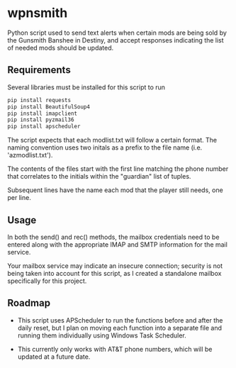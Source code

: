 # wpnsmith
Python script used to send text alerts when certain mods are being sold by the Gunsmith Banshee in Destiny, and accept responses indicating the list of needed mods should be updated.

## Requirements

Several libraries must be installed for this script to run

```bash
pip install requests
pip install BeautifulSoup4
pip install imapclient
pip install pyzmail36
pip install apscheduler
```

The script expects that each modlist.txt will follow a certain format. The naming convention uses two initals as a prefix to the file name (i.e. 'azmodlist.txt').

The contents of the files start with the first line matching the phone number that correlates to the initials within the "guardian" list of tuples.

Subsequent lines have the name each mod that the player still needs, one per line.

## Usage

In both the send() and rec() methods, the mailbox credentials need to be entered along with the appropriate IMAP and SMTP information for the mail service.

Your mailbox service may indicate an insecure connection; security is not being taken into account for this script, as I created a standalone mailbox specifically for this project.

## Roadmap

- This script uses APScheduler to run the functions before and after the daily reset, but I plan on moving each function into a separate file and running them individually using Windows Task Scheduler.

- This currently only works with AT&T phone numbers, which will be updated at a future date. 
